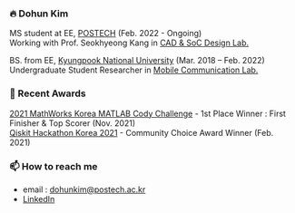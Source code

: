 <!--
![Anurag's github stats](https://github-readme-stats.vercel.app/api?username=yh08037&show_icons=true&theme=tokyonight)
-->
### 🔥 Dohun Kim
MS student at EE, [POSTECH](https://ee.postech.ac.kr/) (Feb. 2022 - Ongoing)<br>
Working with Prof. Seokhyeong Kang in [CAD & SoC Design Lab.](http://csdl.postech.ac.kr)<br>

BS. from EE, [Kyungpook National University](https://see.knu.ac.kr) (Mar. 2018 – Feb. 2022)<br>
Undergraduate Student Researcher in [Mobile Communication Lab.](http://mimocom.knu.ac.kr)<br>


### 🎉 Recent Awards
[2021 MathWorks Korea MATLAB Cody Challenge](https://www.mathworks.com/matlabcentral/cody/groups/29269) - 1st Place Winner : First Finisher & Top Scorer (Nov. 2021)<br>
[Qiskit Hackathon Korea 2021](https://github.com/yh08037/quantum-neural-network) - Community Choice Award Winner (Feb. 2021)<br>

### 📫 How to reach me
- email : dohunkim@postech.ac.kr<br>
- [LinkedIn](https://www.linkedin.com/in/dohunkim99/) 
